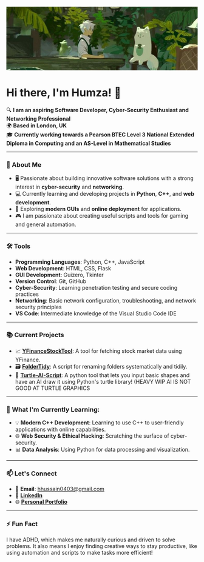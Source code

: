 ![Header Image](header.jpeg)
# Hi there, I'm Humza! 👋

🔍 **I am an aspiring Software Developer, Cyber-Security Enthusiast and Networking Professional**  
🌍 **Based in London, UK**  
🎓 **Currently working towards a Pearson BTEC Level 3 National Extended Diploma in Computing and an AS-Level in Mathematical Studies**

---

### 🚀 About Me
- 🖥️ Passionate about building innovative software solutions with a strong interest in **cyber-security** and **networking**.
- 💻 Currently learning and developing projects in **Python**, **C++**, and **web development**.
- 🧩 Exploring **modern GUIs** and **online deployment** for applications.
- 🎮 I am passionate about creating useful scripts and tools for gaming and general automation.

---

### 🛠️ Tools
- **Programming Languages**: Python, C++, JavaScript
- **Web Development**: HTML, CSS, Flask
- **GUI Development**: Guizero, Tkinter
- **Version Control**: Git, GitHub
- **Cyber-Security**: Learning penetration testing and secure coding practices
- **Networking**: Basic network configuration, troubleshooting, and network security principles
- **VS Code**: Intermediate knowledge of the Visual Studio Code IDE

---

### 📚 Current Projects
- 📈 [**YFinanceStockTool**](https://github.com/hhussain04/YFinanceStockTool): A tool for fetching stock market data using YFinance.
- 🗃️ [**FolderTidy**](https://github.com/hhussain04/FolderTidy): A script for renaming folders systematically and tidily.
- 🎨 [**Turtle-AI-Script**](https://github.com/hhussain04/Turtle-AI-Script): A python tool that lets you input basic shapes and have an AI draw it using Python's turtle library! (HEAVY WIP AI IS NOT GOOD AT TURTLE GRAPHICS

---

### 🌱 What I'm Currently Learning:
- 💡 **Modern C++ Development**: Learning to use C++ to user-friendly applications with online capabilities.
- 🌐 **Web Security & Ethical Hacking**: Scratching the surface of cyber-security.
- 📊 **Data Analysis**: Using Python for data processing and visualization.

---

### 📫 Let's Connect
- 📧 **Email**: [hhussain0403@gmail.com](mailto:hhussain0403@gmail.com)
- 💼 [**LinkedIn**](https://www.linkedin.com/in/humzahussain04/)
- 🌐 [**Personal Portfolio**](https://hhussain04.github.io) 

---

### ⚡ Fun Fact
I have ADHD, which makes me naturally curious and driven to solve problems. It also means I enjoy finding creative ways to stay productive, like using automation and scripts to make tasks more efficient!
